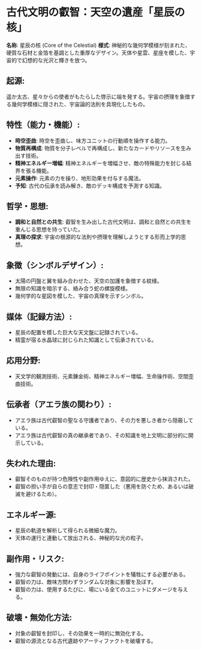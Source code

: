 # 古代文明の叡智：天空の遺産「星辰の核」

**名称**: 星辰の核 (Core of the Celestial)
**様式**: 神秘的な幾何学模様が刻まれた、硬質な石材と金箔を基調とした重厚なデザイン。天体や星雲、星座を模した、宇宙的で幻想的な光沢と輝きを放つ。

## 起源:
遥か太古、星々からの使者がもたらした啓示に端を発する。宇宙の摂理を象徴する幾何学模様に隠された、宇宙論的法則を具現化したもの。

## 特性（能力・機能）:
*   **時空歪曲**: 時空を歪曲し、味方ユニットの行動順を操作する能力。
*   **物質再構成**: 物質を分子レベルで再構成し、新たなカードやリソースを生み出す技術。
*   **精神エネルギー増幅**: 精神エネルギーを増幅させ、敵の特殊能力を封じる結界を張る機能。
*   **元素操作**: 元素の力を操り、地形効果を付与する魔法。
*   **予知**: 古代の伝承を読み解き、敵のデッキ構成を予測する知識。

## 哲学・思想:
*   **調和と自然との共生**: 叡智を生み出した古代文明は、調和と自然との共生を重んじる思想を持っていた。
*   **真理の探求**: 宇宙の根源的な法則や摂理を理解しようとする形而上学的思想。

## 象徴（シンボルデザイン）:
*   太陽の円盤と翼を組み合わせた、天空の加護を象徴する紋様。
*   無限の知識を暗示する、絡み合う蛇の螺旋模様。
*   幾何学的な星図を模した、宇宙の真理を示すシンボル。

## 媒体（記録方法）:
*   星辰の配置を模した巨大な天文盤に記録されている。
*   精霊が宿る水晶球に封じられた知識として伝承されている。

## 応用分野:
*   天文学的観測技術、元素錬金術、精神エネルギー増幅、生命操作術、空間歪曲技術。

## 伝承者（アエラ族の関わり）:
*   アエラ族は古代叡智の聖なる守護者であり、その力を悪しき者から隠蔽している。
*   アエラ族は古代叡智の真の継承者であり、その知識を地上文明に部分的に開示している。

## 失われた理由:
*   叡智そのものが持つ危険性や副作用ゆえに、意図的に歴史から抹消された。
*   叡智の担い手が自らの意志で封印・隠匿した（悪用を防ぐため、あるいは破滅を避けるため）。

## エネルギー源:
*   星辰の軌道を解析して得られる微細な魔力。
*   天体の運行と連動して放出される、神秘的な光の粒子。

## 副作用・リスク:
*   強力な叡智の発動には、自身のライフポイントを犠牲にする必要がある。
*   叡智の力は、敵味方問わずランダムな対象に影響を及ぼす。
*   叡智の力は、使用するたびに、場にいる全てのユニットにダメージを与える。

## 破壊・無効化方法:
*   対象の叡智を封印し、その効果を一時的に無効化する。
*   叡智の源流となる古代遺跡やアーティファクトを破壊する。
